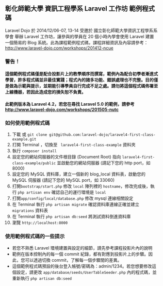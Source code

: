 ## 彰化師範大學 資訊工程學系 Laravel 工作坊 範例程式碼

Laravel Dojo 於 2014/12/06-07, 13-14 受邀於 國立彰化師範大學資訊工程學系系學會 舉辦 Laravel 工作坊，讓參與的學員在 20 個小時內學會使用 Laravel 建置一個簡易的 Blog 系統。此為課程範例程式碼，課程詳細資訊及內容請參考：<http://www.laravel-dojo.com/workshops/201412-ncue>

### 警告！

#### 這個範例程式碼僅是配合投影片上的教學順序而撰寫，範例內為配合初學者漸進式學習，許多程式碼並非最佳實踐；程式內的諸多功能、錯誤處理也不完整。目的僅是做為示範與提示，並期能引導學員自行完成不足之處。請勿將這個程式碼佈署至上線機器，若因此造成您的損失恕不負責。

#### 此範例版本為 Laravel 4.2，若您在尋找 Laravel 5.0 的範例，請參考<http://www.laravel-dojo.com/workshops/201505-nutc>

### 如何使用範例程式碼

1. 下載 或 `git clone git@github.com:laravel-dojo/laravel4-first-class-example.git` 
2. 打開 Terminal ，切換至 ` laravel4-first-class-example` 資料夾
3. 執行 `composer install`
4. 設定您的網站伺服器的文件根目錄 (Document Root) 指向 `laravel4-first-class-example/public` 並啟動您的網站伺服器 (請記下您的 http port，如 8000)
5. 設定您的 MySQL 資料庫，建立一個新的 blog_local 資料表，啟動您的 MySQL 伺服器 (請記下您的 MySQL port，如 33060)
6. 打開`bootstrap/start.php` 修改 `local` 陣列裡的 `hostname`，修改完成後，執行 `php artisan env` 確認自己的運行環境是 `local`
7. 打開`app/config/local/database.php` 修改 mysql 連線相關設定
8. 在 Terminal 執行 `php artisan migrate` 確認資料庫連線正確並建立 `migrations` 資料表
9. 在 Terminal 執行 `php artisan db:seed` 將測試資料倒進資料庫
10. 瀏覽 `http://localhost:8000`

### 使用範例程式碼的一些提示

* 若您不熟悉 Laravel 環境建置與設定的細節，請先參考課程投影片內的說明
* 範例在版本控制內的每一個 commit 紀錄，都有對應到投影片上的步驟。因此，您可以透過切換 commit，了解每一個步驟間的差異。
* 這個範例程式碼預設的後台登入帳號/密碼為：admin/1234。若您想要修改這個設定，請更改 `app/database/seeds/UserTableSeeder.php` 內的程式碼，並重新執行 `php artisan db:seed`
